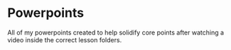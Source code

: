 # Powerpoints
All of my powerpoints created to help solidify core points after watching a video inside the correct lesson folders.
